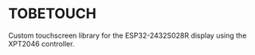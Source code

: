 # TOBETOUCH
Custom touchscreen library for the ESP32-2432S028R display using the XPT2046 controller.
